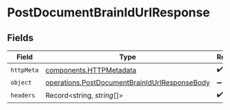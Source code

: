 # PostDocumentBrainIdUrlResponse


## Fields

| Field                                                                                                          | Type                                                                                                           | Required                                                                                                       | Description                                                                                                    |
| -------------------------------------------------------------------------------------------------------------- | -------------------------------------------------------------------------------------------------------------- | -------------------------------------------------------------------------------------------------------------- | -------------------------------------------------------------------------------------------------------------- |
| `httpMeta`                                                                                                     | [components.HTTPMetadata](../../models/components/httpmetadata.md)                                             | :heavy_check_mark:                                                                                             | N/A                                                                                                            |
| `object`                                                                                                       | [operations.PostDocumentBrainIdUrlResponseBody](../../models/operations/postdocumentbrainidurlresponsebody.md) | :heavy_minus_sign:                                                                                             | OK                                                                                                             |
| `headers`                                                                                                      | Record<string, *string*[]>                                                                                     | :heavy_check_mark:                                                                                             | N/A                                                                                                            |